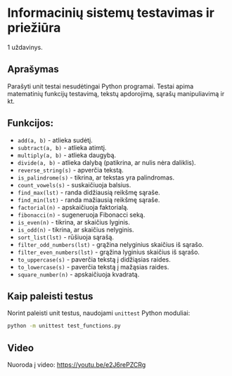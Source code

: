 # Informacinių sistemų testavimas ir priežiūra

1 uždavinys.

## Aprašymas
Parašyti unit testai nesudėtingai Python programai. 
Testai apima matematinių funkcijų testavimą, tekstų apdorojimą, sąrašų manipuliavimą ir kt.

## Funkcijos:
- `add(a, b)` - atlieka sudėtį.
- `subtract(a, b)` - atlieka atimtį.
- `multiply(a, b)` - atlieka daugybą.
- `divide(a, b)` - atlieka dalybą (patikrina, ar nulis nėra daliklis).
- `reverse_string(s)` - apverčia tekstą.
- `is_palindrome(s)` - tikrina, ar tekstas yra palindromas.
- `count_vowels(s)` - suskaičiuoja balsius.
- `find_max(lst)` - randa didžiausią reikšmę sąraše.
- `find_min(lst)` - randa mažiausią reikšmę sąraše.
- `factorial(n)` - apskaičiuoja faktorialą.
- `fibonacci(n)` - sugeneruoja Fibonacci seką.
- `is_even(n)` - tikrina, ar skaičius lyginis.
- `is_odd(n)` - tikrina, ar skaičius nelyginis.
- `sort_list(lst)` - rūšiuoja sąrašą.
- `filter_odd_numbers(lst)` - grąžina nelyginius skaičius iš sąrašo.
- `filter_even_numbers(lst)` - grąžina lyginius skaičius iš sąrašo.
- `to_uppercase(s)` - paverčia tekstą į didžiąsias raides.
- `to_lowercase(s)` - paverčia tekstą į mažąsias raides.
- `square_number(n)` - apskaičiuoja kvadratą.

## Kaip paleisti testus
Norint paleisti unit testus, naudojami `unittest` Python moduliai:

```bash
python -m unittest test_functions.py
```


## Video

Nuoroda į video: https://youtu.be/e2J6rePZCRg
